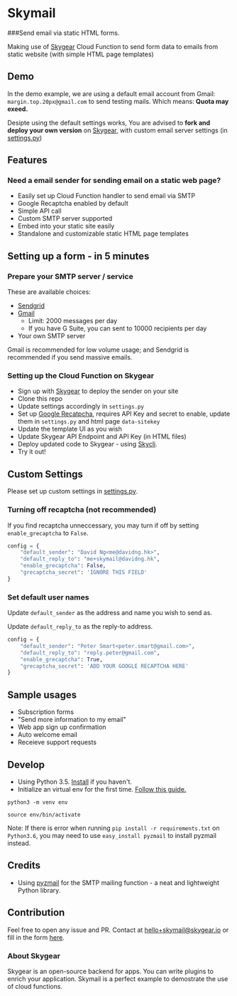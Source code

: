 # Skymail

###Send email via static HTML forms.

Making use of [Skygear](https://skygear.io) Cloud Function to send form data to emails from static website (with simple HTML page templates)

## Demo

In the demo example, we are using a default email account from Gmail: `margin.top.20px@gmail.com` to send testing mails. Which means: **Quota may exeed.**

Desipte using the default settings works, You are advised to **fork and deploy your own version** on [Skygear](https://skygear.io), with custom email server settings (in [settings.py](settings.py))

## Features

### Need a email sender for sending email on a static web page?

- Easily set up Cloud Function handler to send email via SMTP
- Google Recaptcha enabled by default
- Simple API call
- Custom SMTP server supported
- Embed into your static site easily
- Standalone and customizable static HTML page templates

## Setting up a form - in 5 minutes

### Prepare your SMTP server / service

These are available choices:

- [Sendgrid](https://sendgrid.com/docs/Integrate/index.html#-SMTP-Relay)
- [Gmail](https://support.google.com/a/answer/176600?hl=en)
 	- Limit: 2000 messages per day
	- If you have G Suite, you can sent to 10000 recipients per day
- Your own SMTP server

Gmail is recommended for low volume usage; and Sendgrid is recommended if you send massive emails.

### Setting up the Cloud Function on Skygear

- Sign up with [Skygear](https://portal.skygear.io) to deploy the sender on your site
- Clone this repo
- Update settings accordingly in `settings.py`
- Set up [Google Recatpcha](https://www.google.com/recaptcha), requires API Key and secret to enable, update them in `settings.py` and html page `data-sitekey`
- Update the template UI as you wish
- Update Skygear API Endpoint and API Key (in HTML files)
- Deploy updated code to Skygear - using [Skycli](https://github.com/SkygearIO/skycli).
- Try it out!

## Custom Settings

Please set up custom settings in [settings.py](settings.py).

### Turning off recaptcha (not recommended)

If you find recaptcha unneccessary, you may turn if off by setting `enable_grecaptcha` to `False`.

```python
config = {
    "default_sender": "David Ng<me@davidng.hk>",
    "default_reply_to": "me+skymail@davidng.hk",
    "enable_grecaptcha": False,
    "grecaptcha_secret": 'IGNORE THIS FIELD'
}
```
### Set default user names
Update `default_sender` as the address and name you wish to send as.

Update `default_reply_to` as the reply-to address.

```python
config = {
    "default_sender": "Peter Smart<peter.smart@gmail.com>",
    "default_reply_to": "reply.peter@gmail.com",
    "enable_grecaptcha": True,
    "grecaptcha_secret": 'ADD YOUR GOOGLE RECAPTCHA HERE'
}
```

## Sample usages

- Subscription forms
- "Send more information to my email"
- Web app sign up confirmation
- Auto welcome email
- Receieve support requests

## Develop
- Using Python 3.5. [Install](http://docs.python-guide.org/en/latest/starting/install3/osx/) if you haven't.
- Initialize an virtual env for the first time. [Follow this guide.](http://docs.python-guide.org/en/latest/dev/virtualenvs/)

```python3 -m venv env```

```source env/bin/activate```


Note: If there is error when running `pip install -r requirements.txt` on `Python3.6`, you may need to use `easy_install pyzmail` to install pyzmail instead.

## Credits

- Using [pyzmail](http://www.magiksys.net/pyzmail/) for the SMTP mailing function - a neat and lightweight Python library.

## Contribution
Feel free to open any issue and PR. Contact at [hello+skymail@skygear.io](hello+skymail@skygear.io) or fill in the form [here]().

### About Skygear
Skygear is an open-source backend for apps. You can write plugins to enrich your application. Skymail is a perfect example to demostrate the use of cloud functions.